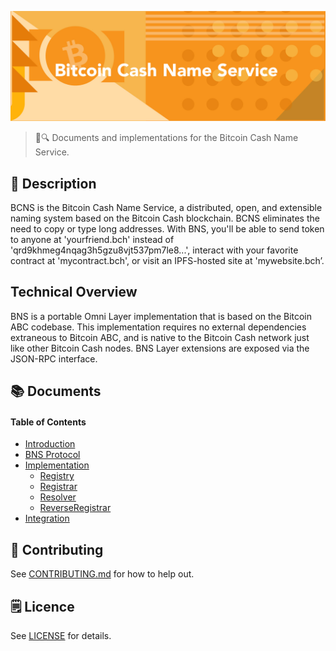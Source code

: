 ![Bitcoin Cash Name Service](./assets/title.jpg)

> 📙🔍 Documents and implementations for the Bitcoin Cash Name Service.

## 📝 Description

BCNS is the Bitcoin Cash Name Service, a distributed, open, and extensible naming system based on the Bitcoin Cash blockchain.
BCNS eliminates the need to copy or type long addresses. With BNS, you'll be able to send token to anyone at 'yourfriend.bch' instead of 'qrd9khmeg4nqag3h5gzu8vjt537pm7le8...', interact with your favorite contract at 'mycontract.bch', or visit an IPFS-hosted site at 'mywebsite.bch’.

## Technical Overview

BNS is a portable Omni Layer implementation that is based on the Bitcoin ABC codebase. This implementation requires no external dependencies extraneous to Bitcoin ABC, and is native to the Bitcoin Cash network just like other Bitcoin Cash nodes. BNS Layer extensions are exposed via the JSON-RPC interface.

## 📚 Documents

#### Table of Contents
-  [Introduction](./docs/INTRODUCTION.md)
-  [BNS Protocol](./docs/BNS_PROTOCOL.md)
-  [Implementation](./docs/IMPLEMENTATION.md)
    - [Registry](./docs/REGISTRY.md)
    - [Registrar](./docs/REGISTRAR.md)
    - [Resolver](./docs/RESOLVER.md)
    - [ReverseRegistrar](./docs/REVERSE_REGISTRAR.md)
-  [Integration](./docs/INTEGRATION.md)

## 📣 Contributing
See [CONTRIBUTING.md](./CONTRIBUTING.md) for how to help out.

## 🗒 Licence
See [LICENSE](./LICENSE) for details.
